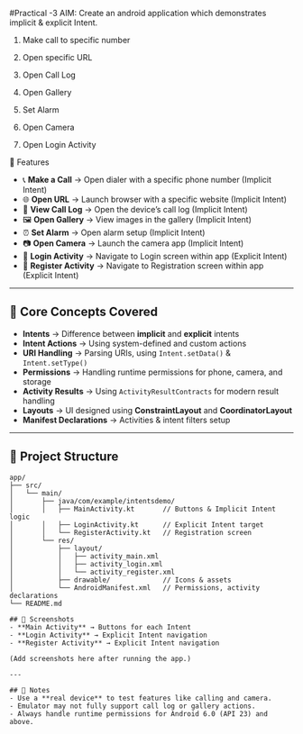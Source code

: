 #Practical -3
AIM: Create an android application which demonstrates implicit & explicit Intent. 
1. Make call to specific number

2. Open specific URL

3. Open Call Log

4. Open Gallery

5. Set Alarm

6. Open Camera

7. Open Login Activity

   
🚀 Features
- 📞 **Make a Call** → Open dialer with a specific phone number (Implicit Intent)  
- 🌐 **Open URL** → Launch browser with a specific website (Implicit Intent)  
- 📖 **View Call Log** → Open the device’s call log (Implicit Intent)  
- 🖼️ **Open Gallery** → View images in the gallery (Implicit Intent)  
- ⏰ **Set Alarm** → Open alarm setup (Implicit Intent)  
- 📷 **Open Camera** → Launch the camera app (Implicit Intent)  
- 🔑 **Login Activity** → Navigate to Login screen within app (Explicit Intent)  
- 📝 **Register Activity** → Navigate to Registration screen within app (Explicit Intent)  

---

## 🧩 Core Concepts Covered
- **Intents** → Difference between **implicit** and **explicit** intents  
- **Intent Actions** → Using system-defined and custom actions  
- **URI Handling** → Parsing URIs, using `Intent.setData()` & `Intent.setType()`  
- **Permissions** → Handling runtime permissions for phone, camera, and storage  
- **Activity Results** → Using `ActivityResultContracts` for modern result handling  
- **Layouts** → UI designed using **ConstraintLayout** and **CoordinatorLayout**  
- **Manifest Declarations** → Activities & intent filters setup  

---

## 📂 Project Structure
```
app/
├── src/
│   └── main/
│       ├── java/com/example/intentsdemo/
│       │   ├── MainActivity.kt       // Buttons & Implicit Intent logic
│       │   ├── LoginActivity.kt      // Explicit Intent target
│       │   └── RegisterActivity.kt   // Registration screen
│       └── res/
│           ├── layout/
│           │   ├── activity_main.xml
│           │   ├── activity_login.xml
│           │   └── activity_register.xml
│           ├── drawable/             // Icons & assets
│           └── AndroidManifest.xml   // Permissions, activity declarations
└── README.md

## 📸 Screenshots
- **Main Activity** → Buttons for each Intent  
- **Login Activity** → Explicit Intent navigation  
- **Register Activity** → Explicit Intent navigation  

(Add screenshots here after running the app.)

---

## 📝 Notes
- Use a **real device** to test features like calling and camera.  
- Emulator may not fully support call log or gallery actions.  
- Always handle runtime permissions for Android 6.0 (API 23) and above.  

